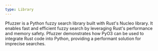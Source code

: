 ```yaml
---
type: Library
---
```


Pfuzzer is a Python fuzzy search library built with Rust's Nucleo library. It enables fast and efficient fuzzy search by leveraging Rust's performance and memory safety. Pfuzzer demonstrates how PyO3 can be used to integrate Rust code into Python, providing a performant solution for imprecise searches.